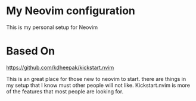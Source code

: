 # My Neovim configuration

This is my personal setup for Neovim

# Based On

https://github.com/kdheepak/kickstart.nvim

This is an great place for those new to neovim to start. there are things in my setup that I know must other people will not like. Kickstart.nvim is more of the features that most people are looking for.
